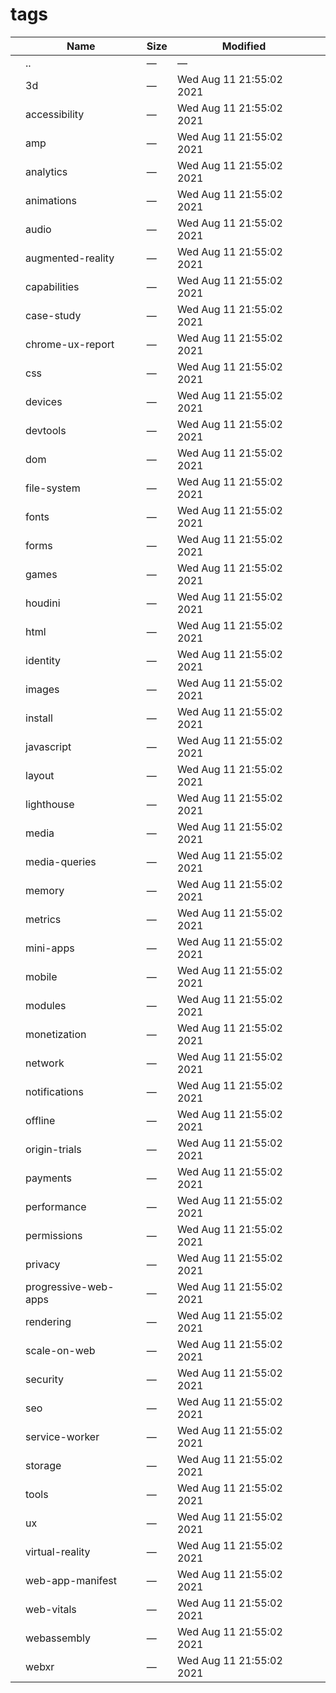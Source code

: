 # tags

<table><thead><tr class="header"><th></th><th>Name</th><th>Size</th><th>Modified</th><th></th></tr></thead><tbody><tr class="odd"><td></td><td><span class="goup">..</span></td><td>—</td><td>—</td><td></td></tr><tr class="even"><td></td><td><span class="name">3d</span></td><td>—</td><td>Wed Aug 11 21:55:02 2021</td><td></td></tr><tr class="odd"><td></td><td><span class="name">accessibility</span></td><td>—</td><td>Wed Aug 11 21:55:02 2021</td><td></td></tr><tr class="even"><td></td><td><span class="name">amp</span></td><td>—</td><td>Wed Aug 11 21:55:02 2021</td><td></td></tr><tr class="odd"><td></td><td><span class="name">analytics</span></td><td>—</td><td>Wed Aug 11 21:55:02 2021</td><td></td></tr><tr class="even"><td></td><td><span class="name">animations</span></td><td>—</td><td>Wed Aug 11 21:55:02 2021</td><td></td></tr><tr class="odd"><td></td><td><span class="name">audio</span></td><td>—</td><td>Wed Aug 11 21:55:02 2021</td><td></td></tr><tr class="even"><td></td><td><span class="name">augmented-reality</span></td><td>—</td><td>Wed Aug 11 21:55:02 2021</td><td></td></tr><tr class="odd"><td></td><td><span class="name">capabilities</span></td><td>—</td><td>Wed Aug 11 21:55:02 2021</td><td></td></tr><tr class="even"><td></td><td><span class="name">case-study</span></td><td>—</td><td>Wed Aug 11 21:55:02 2021</td><td></td></tr><tr class="odd"><td></td><td><span class="name">chrome-ux-report</span></td><td>—</td><td>Wed Aug 11 21:55:02 2021</td><td></td></tr><tr class="even"><td></td><td><span class="name">css</span></td><td>—</td><td>Wed Aug 11 21:55:02 2021</td><td></td></tr><tr class="odd"><td></td><td><span class="name">devices</span></td><td>—</td><td>Wed Aug 11 21:55:02 2021</td><td></td></tr><tr class="even"><td></td><td><span class="name">devtools</span></td><td>—</td><td>Wed Aug 11 21:55:02 2021</td><td></td></tr><tr class="odd"><td></td><td><span class="name">dom</span></td><td>—</td><td>Wed Aug 11 21:55:02 2021</td><td></td></tr><tr class="even"><td></td><td><span class="name">file-system</span></td><td>—</td><td>Wed Aug 11 21:55:02 2021</td><td></td></tr><tr class="odd"><td></td><td><span class="name">fonts</span></td><td>—</td><td>Wed Aug 11 21:55:02 2021</td><td></td></tr><tr class="even"><td></td><td><span class="name">forms</span></td><td>—</td><td>Wed Aug 11 21:55:02 2021</td><td></td></tr><tr class="odd"><td></td><td><span class="name">games</span></td><td>—</td><td>Wed Aug 11 21:55:02 2021</td><td></td></tr><tr class="even"><td></td><td><span class="name">houdini</span></td><td>—</td><td>Wed Aug 11 21:55:02 2021</td><td></td></tr><tr class="odd"><td></td><td><span class="name">html</span></td><td>—</td><td>Wed Aug 11 21:55:02 2021</td><td></td></tr><tr class="even"><td></td><td><span class="name">identity</span></td><td>—</td><td>Wed Aug 11 21:55:02 2021</td><td></td></tr><tr class="odd"><td></td><td><span class="name">images</span></td><td>—</td><td>Wed Aug 11 21:55:02 2021</td><td></td></tr><tr class="even"><td></td><td><span class="name">install</span></td><td>—</td><td>Wed Aug 11 21:55:02 2021</td><td></td></tr><tr class="odd"><td></td><td><span class="name">javascript</span></td><td>—</td><td>Wed Aug 11 21:55:02 2021</td><td></td></tr><tr class="even"><td></td><td><span class="name">layout</span></td><td>—</td><td>Wed Aug 11 21:55:02 2021</td><td></td></tr><tr class="odd"><td></td><td><span class="name">lighthouse</span></td><td>—</td><td>Wed Aug 11 21:55:02 2021</td><td></td></tr><tr class="even"><td></td><td><span class="name">media</span></td><td>—</td><td>Wed Aug 11 21:55:02 2021</td><td></td></tr><tr class="odd"><td></td><td><span class="name">media-queries</span></td><td>—</td><td>Wed Aug 11 21:55:02 2021</td><td></td></tr><tr class="even"><td></td><td><span class="name">memory</span></td><td>—</td><td>Wed Aug 11 21:55:02 2021</td><td></td></tr><tr class="odd"><td></td><td><span class="name">metrics</span></td><td>—</td><td>Wed Aug 11 21:55:02 2021</td><td></td></tr><tr class="even"><td></td><td><span class="name">mini-apps</span></td><td>—</td><td>Wed Aug 11 21:55:02 2021</td><td></td></tr><tr class="odd"><td></td><td><span class="name">mobile</span></td><td>—</td><td>Wed Aug 11 21:55:02 2021</td><td></td></tr><tr class="even"><td></td><td><span class="name">modules</span></td><td>—</td><td>Wed Aug 11 21:55:02 2021</td><td></td></tr><tr class="odd"><td></td><td><span class="name">monetization</span></td><td>—</td><td>Wed Aug 11 21:55:02 2021</td><td></td></tr><tr class="even"><td></td><td><span class="name">network</span></td><td>—</td><td>Wed Aug 11 21:55:02 2021</td><td></td></tr><tr class="odd"><td></td><td><span class="name">notifications</span></td><td>—</td><td>Wed Aug 11 21:55:02 2021</td><td></td></tr><tr class="even"><td></td><td><span class="name">offline</span></td><td>—</td><td>Wed Aug 11 21:55:02 2021</td><td></td></tr><tr class="odd"><td></td><td><span class="name">origin-trials</span></td><td>—</td><td>Wed Aug 11 21:55:02 2021</td><td></td></tr><tr class="even"><td></td><td><span class="name">payments</span></td><td>—</td><td>Wed Aug 11 21:55:02 2021</td><td></td></tr><tr class="odd"><td></td><td><span class="name">performance</span></td><td>—</td><td>Wed Aug 11 21:55:02 2021</td><td></td></tr><tr class="even"><td></td><td><span class="name">permissions</span></td><td>—</td><td>Wed Aug 11 21:55:02 2021</td><td></td></tr><tr class="odd"><td></td><td><span class="name">privacy</span></td><td>—</td><td>Wed Aug 11 21:55:02 2021</td><td></td></tr><tr class="even"><td></td><td><span class="name">progressive-web-apps</span></td><td>—</td><td>Wed Aug 11 21:55:02 2021</td><td></td></tr><tr class="odd"><td></td><td><span class="name">rendering</span></td><td>—</td><td>Wed Aug 11 21:55:02 2021</td><td></td></tr><tr class="even"><td></td><td><span class="name">scale-on-web</span></td><td>—</td><td>Wed Aug 11 21:55:02 2021</td><td></td></tr><tr class="odd"><td></td><td><span class="name">security</span></td><td>—</td><td>Wed Aug 11 21:55:02 2021</td><td></td></tr><tr class="even"><td></td><td><span class="name">seo</span></td><td>—</td><td>Wed Aug 11 21:55:02 2021</td><td></td></tr><tr class="odd"><td></td><td><span class="name">service-worker</span></td><td>—</td><td>Wed Aug 11 21:55:02 2021</td><td></td></tr><tr class="even"><td></td><td><span class="name">storage</span></td><td>—</td><td>Wed Aug 11 21:55:02 2021</td><td></td></tr><tr class="odd"><td></td><td><span class="name">tools</span></td><td>—</td><td>Wed Aug 11 21:55:02 2021</td><td></td></tr><tr class="even"><td></td><td><span class="name">ux</span></td><td>—</td><td>Wed Aug 11 21:55:02 2021</td><td></td></tr><tr class="odd"><td></td><td><span class="name">virtual-reality</span></td><td>—</td><td>Wed Aug 11 21:55:02 2021</td><td></td></tr><tr class="even"><td></td><td><span class="name">web-app-manifest</span></td><td>—</td><td>Wed Aug 11 21:55:02 2021</td><td></td></tr><tr class="odd"><td></td><td><span class="name">web-vitals</span></td><td>—</td><td>Wed Aug 11 21:55:02 2021</td><td></td></tr><tr class="even"><td></td><td><span class="name">webassembly</span></td><td>—</td><td>Wed Aug 11 21:55:02 2021</td><td></td></tr><tr class="odd"><td></td><td><span class="name">webxr</span></td><td>—</td><td>Wed Aug 11 21:55:02 2021</td><td></td></tr></tbody></table>

